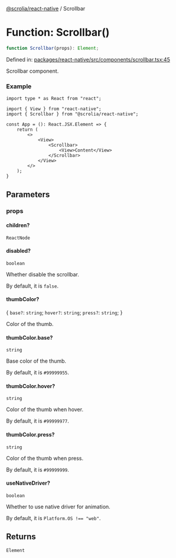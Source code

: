 [@scrolia/react-native](../README.md) / Scrollbar

# Function: Scrollbar()

```ts
function Scrollbar(props): Element;
```

Defined in: [packages/react-native/src/components/scrollbar.tsx:45](https://github.com/alpheustangs/scrolia/blob/e478c3598c4b753ead9de3dc691e6078680b80a3/packages/react-native/src/components/scrollbar.tsx#L45)

Scrollbar component.

### Example

```tsx
import type * as React from "react";

import { View } from "react-native";
import { Scrollbar } from "@scrolia/react-native";

const App = (): React.JSX.Element => {
    return (
        <>
            <View>
                <Scrollbar>
                    <View>Content</View>
                </Scrollbar>
            </View>
        </>
    );
}
```

## Parameters

### props

#### children?

`ReactNode`

#### disabled?

`boolean`

Whether disable the scrollbar.

By default, it is `false`.

#### thumbColor?

\{
  `base?`: `string`;
  `hover?`: `string`;
  `press?`: `string`;
\}

Color of the thumb.

#### thumbColor.base?

`string`

Base color of the thumb.

By default, it is `#99999955`.

#### thumbColor.hover?

`string`

Color of the thumb when hover.

By default, it is `#99999977`.

#### thumbColor.press?

`string`

Color of the thumb when press.

By default, it is `#99999999`.

#### useNativeDriver?

`boolean`

Whether to use native driver for animation.

By default, it is `Platform.OS !== "web"`.

## Returns

`Element`
